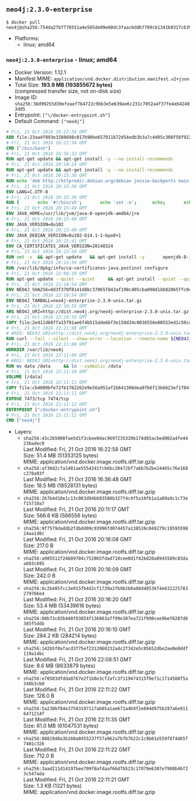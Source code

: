 ## `neo4j:2.3.0-enterprise`

```console
$ docker pull neo4j@sha256:754da27bf778551a4e585de09e60dc3faac6ddb7789cb1341b0317c639922347
```

-	Platforms:
	-	linux; amd64

### `neo4j:2.3.0-enterprise` - linux; amd64

-	Docker Version: 1.12.1
-	Manifest MIME: `application/vnd.docker.distribution.manifest.v2+json`
-	Total Size: **193.9 MB (193855672 bytes)**  
	(compressed transfer size, not on-disk size)
-	Image ID: `sha256:38d99255d30efeaef7b4722c9bb3e5e639ae6c231c7052a4f37fe4eb42403dd5`
-	Entrypoint: `["\/docker-entrypoint.sh"]`
-	Default Command: `["neo4j"]`

```dockerfile
# Fri, 21 Oct 2016 16:22:34 GMT
ADD file:23aa4f893e3288698c017b90be657911b72d54edb3b3a7c4d05c308f50f9228f in / 
# Fri, 21 Oct 2016 16:22:34 GMT
CMD ["/bin/bash"]
# Fri, 21 Oct 2016 16:36:32 GMT
RUN apt-get update && apt-get install -y --no-install-recommends 		ca-certificates 		curl 		wget 	&& rm -rf /var/lib/apt/lists/*
# Fri, 21 Oct 2016 20:10:24 GMT
RUN apt-get update && apt-get install -y --no-install-recommends 		bzip2 		unzip 		xz-utils 	&& rm -rf /var/lib/apt/lists/*
# Fri, 21 Oct 2016 20:15:38 GMT
RUN echo 'deb http://httpredir.debian.org/debian jessie-backports main' > /etc/apt/sources.list.d/jessie-backports.list
# Fri, 21 Oct 2016 20:15:38 GMT
ENV LANG=C.UTF-8
# Fri, 21 Oct 2016 20:15:39 GMT
RUN { 		echo '#!/bin/sh'; 		echo 'set -e'; 		echo; 		echo 'dirname "$(dirname "$(readlink -f "$(which javac || which java)")")"'; 	} > /usr/local/bin/docker-java-home 	&& chmod +x /usr/local/bin/docker-java-home
# Fri, 21 Oct 2016 20:15:40 GMT
ENV JAVA_HOME=/usr/lib/jvm/java-8-openjdk-amd64/jre
# Fri, 21 Oct 2016 20:15:40 GMT
ENV JAVA_VERSION=8u102
# Fri, 21 Oct 2016 20:15:40 GMT
ENV JAVA_DEBIAN_VERSION=8u102-b14.1-1~bpo8+1
# Fri, 21 Oct 2016 20:15:41 GMT
ENV CA_CERTIFICATES_JAVA_VERSION=20140324
# Fri, 21 Oct 2016 20:15:58 GMT
RUN set -x 	&& apt-get update 	&& apt-get install -y 		openjdk-8-jre-headless="$JAVA_DEBIAN_VERSION" 		ca-certificates-java="$CA_CERTIFICATES_JAVA_VERSION" 	&& rm -rf /var/lib/apt/lists/* 	&& [ "$JAVA_HOME" = "$(docker-java-home)" ]
# Fri, 21 Oct 2016 20:15:59 GMT
RUN /var/lib/dpkg/info/ca-certificates-java.postinst configure
# Fri, 21 Oct 2016 22:08:19 GMT
RUN apt-get update --quiet --quiet     && apt-get install --quiet --quiet --no-install-recommends lsof     && rm -rf /var/lib/apt/lists/*
# Fri, 21 Oct 2016 22:10:54 GMT
ENV NEO4J_SHA256=0d3f370f8141d8bc37065f843af190c405cba098d1bb82065ffc0cb5b99950b7
# Fri, 21 Oct 2016 22:10:54 GMT
ENV NEO4J_TARBALL=neo4j-enterprise-2.3.0-unix.tar.gz
# Fri, 21 Oct 2016 22:10:55 GMT
ARG NEO4J_URI=http://dist.neo4j.org/neo4j-enterprise-2.3.0-unix.tar.gz
# Fri, 21 Oct 2016 22:10:55 GMT
COPY file:2e411d607fa15f91ae6f4b515dde6bf3e158d34c0036556e00553ed1c50cd63d in /tmp/ 
# Fri, 21 Oct 2016 22:11:08 GMT
# ARGS: NEO4J_URI=http://dist.neo4j.org/neo4j-enterprise-2.3.0-unix.tar.gz
RUN curl --fail --silent --show-error --location --remote-name ${NEO4J_URI}     && echo "${NEO4J_SHA256} ${NEO4J_TARBALL}" | sha256sum --check --quiet -     && tar --extract --file ${NEO4J_TARBALL} --directory /var/lib     && mv /var/lib/neo4j-* /var/lib/neo4j     && rm ${NEO4J_TARBALL}
# Fri, 21 Oct 2016 22:11:08 GMT
WORKDIR /var/lib/neo4j
# Fri, 21 Oct 2016 22:11:09 GMT
# ARGS: NEO4J_URI=http://dist.neo4j.org/neo4j-enterprise-2.3.0-unix.tar.gz
RUN mv data /data     && ln --symbolic /data
# Fri, 21 Oct 2016 22:11:10 GMT
VOLUME [/data]
# Fri, 21 Oct 2016 22:11:11 GMT
COPY file:cb4000bfe72fb1762262e9e56a951af2b641306dea07b6f13b6623ef1f84fc92 in /docker-entrypoint.sh 
# Fri, 21 Oct 2016 22:11:11 GMT
EXPOSE 7473/tcp 7474/tcp
# Fri, 21 Oct 2016 22:11:12 GMT
ENTRYPOINT ["/docker-entrypoint.sh"]
# Fri, 21 Oct 2016 22:11:12 GMT
CMD ["neo4j"]
```

-	Layers:
	-	`sha256:43c265008fae5d1f3cbee0dac9697235320b174d85acbed002a4fe44236adec0`  
		Last Modified: Fri, 21 Oct 2016 16:22:58 GMT  
		Size: 51.4 MB (51353125 bytes)  
		MIME: application/vnd.docker.image.rootfs.diff.tar.gzip
	-	`sha256:af36d2c7a1481ae5554241fcb6bc20472bf7a6b7b2be24465c76e168c278a03f`  
		Last Modified: Fri, 21 Oct 2016 16:36:48 GMT  
		Size: 18.5 MB (18528131 bytes)  
		MIME: application/vnd.docker.image.rootfs.diff.tar.gzip
	-	`sha256:2b7b4d10e1c13c063d94bb83588b327f4c4f5a10fb1a1a89a9c1c73ef15710a7`  
		Last Modified: Fri, 21 Oct 2016 20:11:17 GMT  
		Size: 566.6 KB (566556 bytes)  
		MIME: application/vnd.docker.image.rootfs.diff.tar.gzip
	-	`sha256:9f7579daddb2fdbdd09c93996fd074457a138526c049279c1959559824aa1d0c`  
		Last Modified: Fri, 21 Oct 2016 20:16:08 GMT  
		Size: 217.0 B  
		MIME: application/vnd.docker.image.rootfs.diff.tar.gzip
	-	`sha256:a985511f24689704c7520b5fdad710cee0d1f42bd20a8945589c83daa683c695`  
		Last Modified: Fri, 21 Oct 2016 20:16:09 GMT  
		Size: 242.0 B  
		MIME: application/vnd.docker.image.rootfs.diff.tar.gzip
	-	`sha256:6c2b485fcc3e915fb4d2cf1739a2fb9b2b0a88d48536f4e632225783279766e4`  
		Last Modified: Fri, 21 Oct 2016 20:16:20 GMT  
		Size: 53.4 MB (53439616 bytes)  
		MIME: application/vnd.docker.image.rootfs.diff.tar.gzip
	-	`sha256:00b73c83b440f03854f136863a7f99e307ea721f990cee9bef6287d6385f5ddb`  
		Last Modified: Fri, 21 Oct 2016 20:16:10 GMT  
		Size: 284.2 KB (284214 bytes)  
		MIME: application/vnd.docker.image.rootfs.diff.tar.gzip
	-	`sha256:142b5f0afacd3f75ef2312060232adc2f342e5c05652dbe2ae0e0ddf119a14bc`  
		Last Modified: Fri, 21 Oct 2016 22:08:51 GMT  
		Size: 8.6 MB (8633879 bytes)  
		MIME: application/vnd.docker.image.rootfs.diff.tar.gzip
	-	`sha256:e70583dfdda8767e2f1b8e3cf2afc3f119474315f0e71c1714588f5a348b3cb0`  
		Last Modified: Fri, 21 Oct 2016 22:11:22 GMT  
		Size: 128.0 B  
		MIME: application/vnd.docker.image.rootfs.diff.tar.gzip
	-	`sha256:5a238bf84e37503197117ab05a1ae671a4b9f2e694d975b197a6e9116471214f`  
		Last Modified: Fri, 21 Oct 2016 22:11:35 GMT  
		Size: 61.0 MB (61047531 bytes)  
		MIME: application/vnd.docker.image.rootfs.diff.tar.gzip
	-	`sha256:88819d0a3b160a0455237f57a962a7bfb7b22c1c9b01e559f8f4d65f7401c326`  
		Last Modified: Fri, 21 Oct 2016 22:11:22 GMT  
		Size: 712.0 B  
		MIME: application/vnd.docker.image.rootfs.diff.tar.gzip
	-	`sha256:3aad211d14197bee709f8afdaaf66d7b523c17079e6307e7908b46f23c547ada`  
		Last Modified: Fri, 21 Oct 2016 22:11:21 GMT  
		Size: 1.3 KB (1321 bytes)  
		MIME: application/vnd.docker.image.rootfs.diff.tar.gzip
